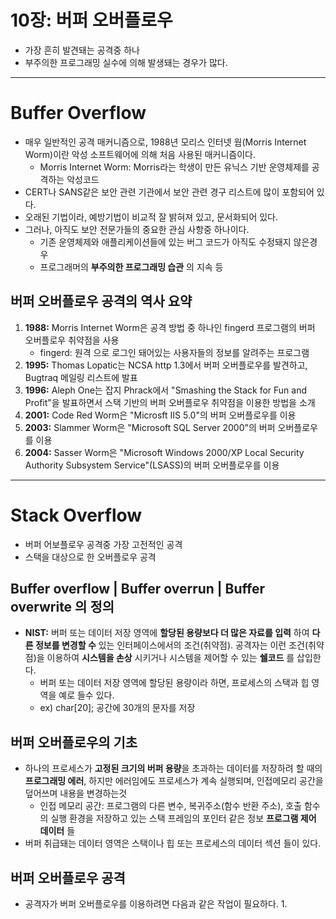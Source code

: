 # 10장: 버퍼 오버플로우
* 가장 흔히 발견돼는 공격중 하나
* 부주의한 프로그래밍 실수에 의해 발생돼는 경우가 많다.

***

# Buffer Overflow
* 매우 일반적인 공격 매커니즘으로, 1988년 모리스 인터넷 웜(Morris Internet Worm)이란 악성 소프트웨어에 의해 처음 사용된 매커니즘이다.
    * Morris Internet Worm: Morris라는 학생이 만든 유닉스 기반 운영체제를 공격하는 악성코드
* CERT나 SANS같은 보안 관련 기관에서 보안 관련 경구 리스트에 많이 포함되어 있다.
* 오래된 기법이라, 예방기법이 비교적 잘 밝혀져 있고, 문서화되어 있다.
* 그러나, 아직도 보안 전문가들의 중요한 관심 사항중 하나이다.
    * 기존 운영체제와 애플리케이션들에 있는 버그 코드가 아직도 수정돼지 않은경우
    * 프로그래머의 **부주의한 프로그래밍 습관** 의 지속 등

## 버퍼 오버플로우 공격의 역사 요약
1. **1988:** Morris Internet Worm은 공격 방법 중 하나인 fingerd 프로그램의 버퍼 오버플로우 취약점을 사용
    * fingerd: 원격 으로 로그인 돼어있는 사용자들의 정보를 알려주는 프로그램
2. **1995:** Thomas Lopatic는 NCSA http 1.3에서 버퍼 오버플로우를 발견하고, Bugtraq 메일링 리스트에 발표
3. **1996:** Aleph One는 잡지 Phrack에서 "Smashing the Stack for Fun and Profit"을 발표하면서 스택 기반의 버퍼 오버플로우 취약점을 이용한 방법을 소개
4. **2001:** Code Red Worm은 "Microsft IIS 5.0"의 버퍼 오버플로우를 이용
5. **2003:** Slammer Worm은 "Microsoft SQL Server 2000"의 버퍼 오버플로우를 이용
6. **2004:** Sasser Worm은 "Microsoft Windows 2000/XP Local Security Authority Subsystem Service"(LSASS)의 버퍼 오버플로우를 이용

***

# Stack Overflow
* 버퍼 어보플로우 공격중 가장 고전적인 공격
* 스택을 대상으로 한 오버플로우 공격

## Buffer overflow | Buffer overrun | Buffer overwrite 의 정의
* **NIST:** 버퍼 또는 데이터 저장 영역에 **할당된 용량보다 더 많은 자료를 입력** 하여 **다른 정보를 변경할 수** 있는 인터페이스에서의 조건(취약점). 공격자는 이런 조건(취약점)을 이용하여 **시스템을 손상** 시키거나 시스템을 제어할 수 있는 **쉘코드** 를 삽입한다.
    * 버퍼 또는 데이터 저장 영역에 할당된 용량이라 하면, 프로세스의 스택과 힙 영역을 예로 들수 있다.
    * ex) char[20]; 공간에 30개의 문자를 저장

## 버퍼 오버플로우의 기초
* 하나의 프로세스가 **고정된 크기의 버퍼 용량**을 초과하는 데이터를 저장하려 할 때의 **프로그래밍 에러**, 하지만 에러임에도 프로세스가 계속 실행되며, 인접메모리 공간을 덮어쓰며 내용을 변경하는것
    * 인접 메모리 공간: 프로그램의 다른 변수, 복귀주소(함수 반환 주소), 호출 함수의 실행 환경을 저장하고 있는 스택 프레임의 포인터 같은 정보 **프로그램 제어 데이터** 들
* 버퍼 취급돼는 데이터 영역은 스택이나 힙 또는 프로세스의 데이터 섹션 들이 있다.





## 버퍼 오버플로우 공격
* 공격자가 버퍼 오버플로우를 이용하려면 다음과 같은 작업이 필요하다.
    1.


